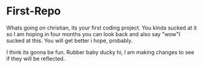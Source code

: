 # First-Repo
Whats going on christian, its your first coding project. 
You kinda sucked at it so I am hoping in four months 
you can look back and also say "wow"I sucked at this.
You will get better i hope, probably.

I think its gonna be fun. Rubber baby ducky
hi, I am making changes to see if they will be reflected. 